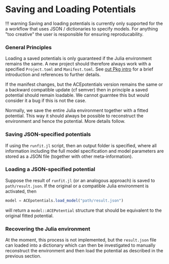 # Saving and Loading Potentials

!!! warning 
    Saving and loading potentials is currently only supported for the 
    a workflow that uses JSON / dictionaries to specify models. For anything 
    "too creative" the user is responsible for ensuring reproducability. 

### General Principles 

Loading a saved potentials is only guaranteed if the Julia environment 
remains the same. A new project should therefore always work with a specified 
`Project.toml` and `Manifest.toml`. See [out Pkg intro](pkg.md) for a brief 
introduction and references to further details. 

If the manifest changes, but the ACEpotentials version remains the same or 
a backward compatible update (cf semver) then in principle a saved potential 
should remain loadable. We cannot guarntee this but would consider it a bug 
if this is not the case.

Normally, we save the entire Julia environment together with a fitted 
potential. This way it should always be possible to reconstruct the 
environment and hence the potential. More details follow. 


### Saving JSON-specified potentials

If using the `runfit.jl` script, then an output folder is specified, where 
all information including the full model specification and model parameters 
are stored as a JSON file (together with other meta-information). 

### Loading a JSON-specified potential

Suppose the result of `runfit.jl` (or an analogous approach) is saved to 
`path/result.json`. If the original or a compatible Julia environment is 
activated, then 
```julia
model = ACEpotentials.load_model("path/result.json")
```
will return a `model::ACEPotential` structure that should be equivalent 
to the original fitted potential. 

### Recovering the Julia environment 

At the moment, this process is not implemented, but the `result.json` file
can loaded into a dictionary which can then be investigated to manually 
reconstruct the environment and then load the potential as described in 
the previous section. 

